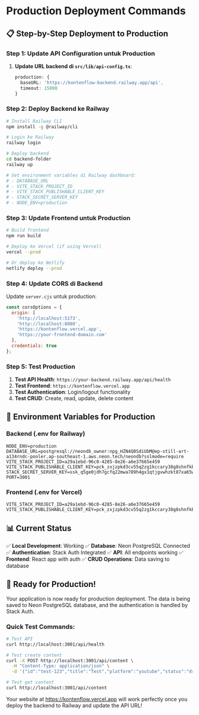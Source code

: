 # Production Deployment Commands

## 📋 Step-by-Step Deployment to Production

### Step 1: Update API Configuration untuk Production

1. **Update URL backend di `src/lib/api-config.ts`**:
   ```typescript
   production: {
     baseURL: 'https://kontenflow-backend.railway.app/api',
     timeout: 15000
   }
   ```

### Step 2: Deploy Backend ke Railway

```bash
# Install Railway CLI
npm install -g @railway/cli

# Login ke Railway
railway login

# Deploy backend
cd backend-folder
railway up

# Set environment variables di Railway dashboard:
# - DATABASE_URL
# - VITE_STACK_PROJECT_ID
# - VITE_STACK_PUBLISHABLE_CLIENT_KEY
# - STACK_SECRET_SERVER_KEY
# - NODE_ENV=production
```

### Step 3: Update Frontend untuk Production

```bash
# Build frontend
npm run build

# Deploy ke Vercel (if using Vercel)
vercel --prod

# Or deploy ke Netlify
netlify deploy --prod
```

### Step 4: Update CORS di Backend

Update `server.cjs` untuk production:
```javascript
const corsOptions = {
  origin: [
    'http://localhost:5173',
    'http://localhost:8080',
    'https://kontenflow.vercel.app',
    'https://your-frontend-domain.com'
  ],
  credentials: true
};
```

### Step 5: Test Production

1. **Test API Health**: `https://your-backend.railway.app/api/health`
2. **Test Frontend**: `https://kontenflow.vercel.app`
3. **Test Authentication**: Login/logout functionality
4. **Test CRUD**: Create, read, update, delete content

## 🔧 Environment Variables for Production

### Backend (.env for Railway)
```env
NODE_ENV=production
DATABASE_URL=postgresql://neondb_owner:npg_HZN4Q0SdiUbM@ep-still-art-a134rndc-pooler.ap-southeast-1.aws.neon.tech/neondb?sslmode=require
VITE_STACK_PROJECT_ID=a29a1ebd-96c0-4285-8e26-a6e37665e459
VITE_STACK_PUBLISHABLE_CLIENT_KEY=pck_zxjzpkd3cv55q2zg1kccary38g8shnfkb6emh3z8krr90
STACK_SECRET_SERVER_KEY=ssk_q5ge0jdh7gcfq22mwa789h4gx1qtjgvwhzkt87xa65wh8
PORT=3001
```

### Frontend (.env for Vercel)
```env
VITE_STACK_PROJECT_ID=a29a1ebd-96c0-4285-8e26-a6e37665e459
VITE_STACK_PUBLISHABLE_CLIENT_KEY=pck_zxjzpkd3cv55q2zg1kccary38g8shnfkb6emh3z8krr90
```

## 📊 Current Status

✅ **Local Development**: Working
✅ **Database**: Neon PostgreSQL Connected
✅ **Authentication**: Stack Auth Integrated
✅ **API**: All endpoints working
✅ **Frontend**: React app with auth
✅ **CRUD Operations**: Data saving to database

## 🚀 Ready for Production!

Your application is now ready for production deployment. The data is being saved to Neon PostgreSQL database, and the authentication is handled by Stack Auth.

### Quick Test Commands:
```bash
# Test API
curl http://localhost:3001/api/health

# Test create content
curl -X POST http://localhost:3001/api/content \
  -H "Content-Type: application/json" \
  -d '{"id":"test-123","title":"Test","platform":"youtube","status":"draft"}'

# Test get content
curl http://localhost:3001/api/content
```

Your website at https://kontenflow.vercel.app will work perfectly once you deploy the backend to Railway and update the API URL!
